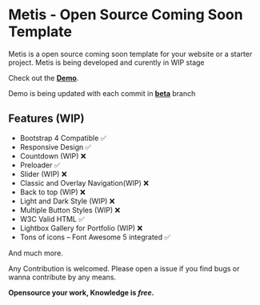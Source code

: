 # Metis - Open Source Coming Soon Template

Metis is a open source coming soon template for your website or a starter project.
Metis is being developed and curently in WIP stage

Check out the **[Demo](https://daksh7011.com/metis)**.

Demo is being updated with each commit in **[beta](https://gitlab.com/daksh7011/metis/tree/beta)** branch

## Features (WIP)
+ Bootstrap 4 Compatible ✅
+ Responsive Design ✅
+ Countdown (WIP) ❌
+ Preloader ✅
+ Slider (WIP) ❌
+ Classic and Overlay Navigation(WIP) ❌
+ Back to top (WIP) ❌
+ Light and Dark Style (WIP) ❌
+ Multiple Button Styles (WIP) ❌
+ W3C Valid HTML ✅
+ Lightbox Gallery for Portfolio (WIP) ❌
+ Tons of icons – Font Awesome 5 integrated ✅

And much more.

Any Contribution is welcomed. Please open a issue if you find bugs or wanna contribute by any means.

**Opensource your work, Knowledge is *free*.**